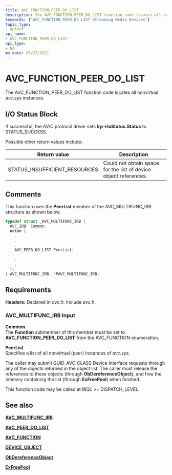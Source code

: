 ```yaml
---
title: AVC_FUNCTION_PEER_DO_LIST
description: The AVC_FUNCTION_PEER_DO_LIST function code locates all nonvirtual avc.sys instances.
keywords: ["AVC_FUNCTION_PEER_DO_LIST Streaming Media Devices"]
topic_type:
- apiref
api_name:
- AVC_FUNCTION_PEER_DO_LIST
api_type:
- NA
ms.date: 07/27/2021
---
```


# AVC_FUNCTION_PEER_DO_LIST

The AVC_FUNCTION_PEER_DO_LIST function code locates all nonvirtual *avc.sys* instances.

## I/O Status Block

If successful, the AV/C protocol driver sets **Irp-&gt;IoStatus.Status** to STATUS_SUCCESS.

Possible other return values include:

| Return value | Description |
|--|--|
| STATUS_INSUFFICIENT_RESOURCES | Could not obtain space for the list of device object references. |

## Comments

This function uses the **PeerList** member of the AVC_MULTIFUNC_IRB structure as shown below.

```cpp
typedef struct _AVC_MULTIFUNC_IRB {
  AVC_IRB  Common;
  union {
    .
    .
    .
    AVC_PEER_DO_LIST PeerList;
 .
    .
    .
  };
} AVC_MULTIFUNC_IRB, *PAVC_MULTIFUNC_IRB;
```

## Requirements

**Headers:** Declared in *avc.h*. Include *avc.h*.

### AVC_MULTIFUNC_IRB Input

**Common**  
The **Function** submember of this member must be set to **AVC_FUNCTION_PEER_DO_LIST** from the AVC_FUNCTION enumeration.

**PeerList**  
Specifies a list of all nonvirtual (peer) instances of *avc.sys*.

The caller may submit GUID_AVC_CLASS Device Interface requests through any of the objects returned in the object list. The caller must release the references to these objects (through **ObDereferenceObject**), and free the memory containing the list (through **ExFreePool**) when finished.

This function code may be called at IRQL >= DISPATCH_LEVEL.

## See also

[**AVC_MULTIFUNC_IRB**](/windows-hardware/drivers/ddi/avc/ns-avc-_avc_multifunc_irb)

[**AVC_PEER_DO_LIST**](/windows-hardware/drivers/ddi/avc/ns-avc-_avc_peer_do_list)

[**AVC_FUNCTION**](/windows-hardware/drivers/ddi/avc/ne-avc-_tagavc_function)

[**DEVICE_OBJECT**](/windows-hardware/drivers/ddi/wdm/ns-wdm-_device_object)

[**ObDereferenceObject**](/windows-hardware/drivers/ddi/wdm/nf-wdm-obdereferenceobject)

[**ExFreePool**](/windows-hardware/drivers/ddi/ntddk/nf-ntddk-exfreepool)
